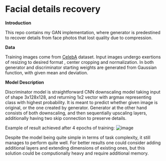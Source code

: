 # Facial details recovery

**Introduction**

This repo contains my GAN implementation, where generator is predestined to recover details from face photos that lost quality due to compression.

**Data**

Training images come from <a href="http://mmlab.ie.cuhk.edu.hk/projects/CelebA.html">CelebA</a> dataset. Input images undergo exertions of resizing to desired format , center cropping and normalization. In both generator and discriminator starting weights are generated from Gaussian function, with given mean and deviation.

**Model Description**

Discriminator model is straightforward CNN downscaling model taking input of shape 3x128x128, and returning 1x2 vector with argmax representing class with highest probability. It is meant to predict whether given image is original, or the one created by generator. Generator at the other hand consists of both downscaling, and then sequentially upscaling layers, additionally having two skip connection to preserve details.

Example of result achieved after 4 epochs of training: 
![image](https://user-images.githubusercontent.com/62211774/86174307-b39dce80-bb21-11ea-8026-5300bf355527.png)


Despite the model being quite simple in terms of task complexity, it still manages to perform quite well. For better results one could consider adding additional layers and extending dimensions of existing ones, but this solution could be computionally heavy and require additional memory.
